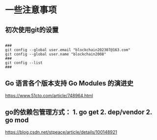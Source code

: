 # 一些注意事项

## 初次使用git的设置
```shell

###
git config --global user.email "blockchain202307@163.com"
git config --global user.name "blockchain2008"
###
git config --list
###

```

## Go 语言各个版本支持 Go Modules 的演进史
https://www.51cto.com/article/748964.html

## go的依赖包管理方式： 1. go get 2. dep/vendor 2. go mod
https://blog.csdn.net/stpeace/article/details/100148921

## 